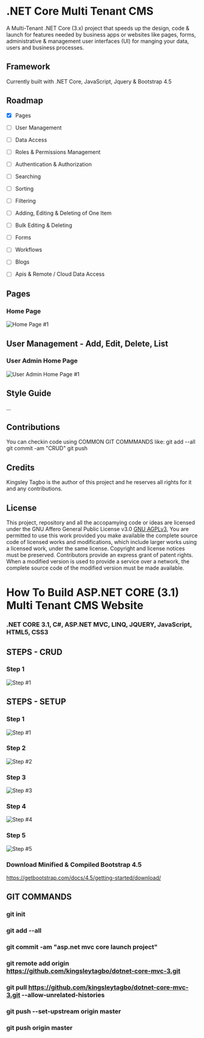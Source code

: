 ﻿# .NET Core Multi Tenant CMS
A Multi-Tenant .NET Core (3.x) project that speeds up the design, code & launch for features needed by business apps or websites like pages, forms, administrative & management user interfaces (UI) for manging your data, users and business processes.

## Framework
Currently built with .NET Core, JavaScript, Jquery & Bootstrap 4.5 

## Roadmap
- [X] Pages
- [ ] User Management
- [ ] Data Access  
- [ ] Roles & Permissions Management
- [ ] Authentication & Authorization
- [ ] Searching
- [ ] Sorting
- [ ] Filtering
- [ ] Adding, Editing & Deleting of One Item
- [ ] Bulk Editing & Deleting
- [ ] Forms
- [ ] Workflows
- [ ] Blogs
- [ ] Apis & Remote / Cloud Data Access


## Pages
### Home Page
![Home Page #1](KT.Core.Mvc/wwwroot/images/cms-page-home.png "Home Page #1")

## User Management - Add, Edit, Delete, List
### User Admin Home Page
![User Admin Home Page #1](KT.Core.Mvc/wwwroot/images/cms-page-useradmin-home.png "User Admin Home Page #1")

## Style Guide
...

## Contributions
You can checkin code using COMMON GIT COMMMANDS like: git add --all git commit -am "CRUD" git push


## Credits
Kingsley Tagbo is the author of this project and he reserves all rights for it and any contributions.

## License
This project, repository and all the accopamying code or ideas are licensed under the GNU Affero General Public License v3.0 [GNU AGPLv3](https://choosealicense.com/licenses/agpl-3.0/),
You are permitted to use this work provided you make available the complete source code of licensed works and modifications, which include larger works using a licensed work, under the same license. Copyright and license notices must be preserved. Contributors provide an express grant of patent rights. When a modified version is used to provide a service over a network, the complete source code of the modified version must be made available.

# How To Build ASP.NET CORE (3.1) Multi Tenant CMS Website
### .NET CORE 3.1, C#, ASP.NET MVC, LINQ, JQUERY, JavaScript, HTML5, CSS3

## STEPS - CRUD

### Step 1
![Step #1](KT.Core.Mvc/wwwroot/images/crud-step1.png "Step #1")


## STEPS - SETUP

### Step 1
![Step #1](KT.Core.Mvc/wwwroot/images/setup-step1.png "Step #1")

### Step 2
![Step #2](KT.Core.Mvc/wwwroot/images/setup-step2.png "Step #2")

### Step 3
![Step #3](KT.Core.Mvc/wwwroot/images/setup-step3.png "Step #3")

### Step 4
![Step #4](KT.Core.Mvc/wwwroot/images/setup-step4.png "Step #4")

### Step 5
![Step #5](KT.Core.Mvc/wwwroot/images/setup-step5.png "Step #5")


### Download Minified & Compiled Bootstrap 4.5
https://getbootstrap.com/docs/4.5/getting-started/download/


## GIT COMMANDS

### git init
### git add --all
### git commit -am "asp.net mvc core launch project"
### git remote add origin https://github.com/kingsleytagbo/dotnet-core-mvc-3.git
### git pull https://github.com/kingsleytagbo/dotnet-core-mvc-3.git --allow-unrelated-histories
### git push --set-upstream origin master
### git push origin master 
